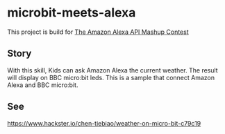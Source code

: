 # microbit-meets-alexa
This project is build for [The Amazon Alexa API Mashup Contest](https://www.hackster.io/contests/alexa-api-contest)

## Story
With this skill, Kids can ask Amazon Alexa the current weather.
The result will display on BBC micro:bit leds.
This is a sample that connect Amazon Alexa and BBC micro:bit.

## See
https://www.hackster.io/chen-tiebiao/weather-on-micro-bit-c79c19
